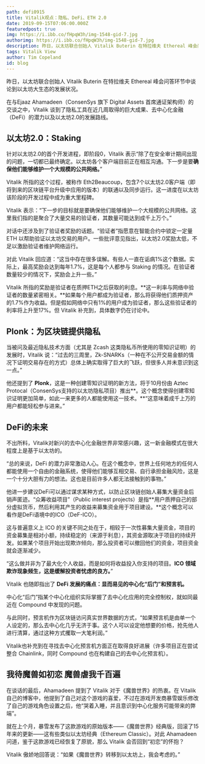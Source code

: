```yaml
---
path: defi0915
title: Vitalik观点：隐私、DeFi、ETH 2.0
date: 2019-09-15T07:06:00.000Z
featuredpost: true
img: https://i.ibb.co/fHpqW3h/img-1548-gid-7.jpg
authorimg: https://i.ibb.co/fHpqW3h/img-1548-gid-7.jpg
description: 昨日，以太坊联合创始人 Vitalik Buterin 在特拉维夫 Ethereal 峰会问答环节中谈论到以太坊大生态的发展状况。
tags: Vitalik View
author: Tim Copeland
id: blog
---
```

<!--StartFragment-->

昨日，以太坊联合创始人 Vitalik Buterin 在特拉维夫 Ethereal 峰会问答环节中谈论到以太坊大生态的发展状况。

在与Ejaaz Ahamadeen（ConsenSys 旗下 Digital Assets 首席通证架构师）的交谈之中，Vitalik 谈到了隐私工具在近几周取得的巨大成果、去中心化金融（DeFi）的潜力以及以太坊2.0的发展路线。

## 以太坊2.0：Staking

针对以太坊2.0的首个开发进程，即阶段0，Vitalik 表示“除了在安全审计期间出现的问题，一切都已最终确定。以太坊各个客户端目前正在相互沟通。下一步是要**确保他们能够维护一个大规模的公共网络。**”

Vitalik 所指的这个过程，被称作 Eth2Beaucoup，包含7个以太坊2.0客户端（即将到来的区块链平台升级中应用的版本）的联通以及同步运行。这一进度在以太坊该阶段的开发过程中成为重大里程碑。

Vitalik 表示：“下一步的目标就是要确保他们能够维护一个大规模的公共网络。这里我们指的是聚合了大量交易的验证者，其数量可能达到成千上万个。”

对话中还涉及到了验证者奖励的话题。“验证者”指愿意在智能合约中锁定一定量 ETH 以帮助验证以太坊交易的用户。一些批评意见指出，以太坊2.0奖励太低，不足以激励验证者维护网络运行。

对此 Vitalik 回应道：“这当中存在很多误解。有些人一直在诟病1%这个数据。实际上，最高奖励会达到每年1.7%，这是每个人都参与 Staking 的情况。在验证者数量较少的情况下，奖励会上升一些。”

Vitalik 所指的奖励是验证者在质押ETH之后获取的利息。**这一利率与网络中验证者的数量紧密相关。**如果每个用户都成为验证者，那么将获得他们质押资产的1.7%作为收益。但是假如网络中只有1%的用户成为验证者，那么这些验证者的利率将上升至17%。但 Vitalik 补充到，具体数字仍在讨论中。

## Plonk：为区块链提供隐私

当被问及最近隐私技术方面（尤其是 Zcash 这类隐私币所使用的零知识证明）的发展时，Vitalik 说：“过去的三周里，Zk-SNARKs（一种在不公开交易金额的情况下证明交易存在的方式）总体上确实取得了巨大的飞跃，但很多人并未意识到这一点。”

他还提到了 **Plonk**，这是一种创建零知识证明的新方法，将于10月份由 Aztec Protocal（ConsenSys支持的以太坊隐私项目）推出**。这个概念使得创建零知识证明更加简单，如此一来更多的人都能使用这一技术。**“这意味着成千上万的用户都能轻松参与进来。”

## DeFi的未来

不出所料，Vitalik对新兴的去中心化金融世界非常感兴趣，这一新金融模式在很大程度上是基于以太坊的。

“总的来说，DeFi 的潜力非常激动人心。在这个概念中，世界上任何地方的任何人都能使用一个自由的金融系统，使得他们能够互相交易、自行承担金融风险，这是一个十分大胆有力的想法。这也是目前许多人都无法接触到的事物。”

他进一步建议DeFi可以通过谋求某种方式，以防止区块链创始人募集大量资金后销声匿迹。“众筹收益项目”（Public interest projects）是指**用户质押自己的部分虚拟货币，然后利用其产生的收益来募集资金用于项目建设。**这个概念可以看作是DeFi语境中的ICO（DeF-ICO）。

这与普遍意义上 ICO 的关键不同之处在于，相较于一次性募集大量资金，项目的资金募集是相对小额，持续稳定的（来源于利息），其资金源取决于项目的持续开发。如果某个项目开始出现欺诈倾向，那么投资者可以撤回他们的资金，项目资金就会逐渐减少。

“这么做并非为了最大化个人收益，而是如何将收益投入你支持的项目。**ICO 领域欺诈现象频生，这是缓解投资者忧虑的良方。**”

Vitalik 也随即指出了 **DeFi 发展的痛点：显而易见的中心化“后门”和预言机。**

中心化“后门”指某个中心化组织实际掌握了去中心化应用的完全控制权，就如同最近在 Compound 中发现的问题。

与此同时，预言机作为区块链访问真实世界数据的方式，“如果预言机是由单一个人设定的，那么去中心化几乎无济于事。这个人可以设定他想要的价格，抢先他人进行清算，通过这种方式攫取一大笔利润。”

Vitalik也补充到在寻找去中心化预言机方面正在取得良好进展（许多项目正在尝试整合 Chainlink，同时 Compound 也在构建自己的去中心化预言机）。

## 我待魔兽如初恋 魔兽虐我千百遍

在谈话的最后，Ahamadeen 提到了 Vitalik 对于《魔兽世界》的热衷。在 Vitalik 自己的博客中，他提到了自己对这个游戏的喜爱，不过在游戏开发商暴雪娱乐修改了自己的游戏角色设置之后，他“哭着入睡，并且意识到中心化服务可能带来的弊端”。

就在上个月，暴雪发布了这款游戏的原始版本——《魔兽世界》经典版，回滚了15年来的更新——这有些类似以太坊经典（Ethereum Classic）。对此 Ahamadeen 问道，鉴于这款游戏已经恢复了原貌，那么 Vitalik 会否回到“初恋”的怀抱？

Vitalik 傲娇地回答说：“如果《魔兽世界》转移到以太坊上，我会考虑的。”

<!--EndFragment-->